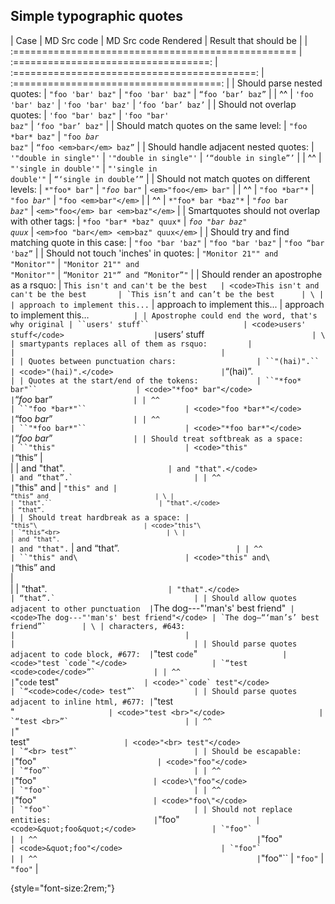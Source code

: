 ## Simple typographic quotes

| Case                                               | MD Src code                          | MD Src code Rendered                         | Result that should be                  |
| :================================================= | :==================================: | :==========================================: | :====================================: |
| Should parse nested quotes:                        | ``"foo 'bar' baz"``                  | <code>"foo 'bar' baz"</code>                 | `“foo ‘bar’ baz”`                      |
| ^^                                                 | ``'foo 'bar' baz'``                  | <code>'foo 'bar' baz'</code>                 | `‘foo ‘bar’ baz’`                      |
| Should not overlap quotes:                         | ``'foo "bar' baz"``                  | <code>'foo "bar' baz"</code>                 | `‘foo "bar’ baz"`                      |
| Should match quotes on the same level:             | ``"foo *bar* baz"``                  | <code>"foo *bar* baz"</code>                 | `“foo <em>bar</em> baz”`               |
| Should handle adjacent nested quotes:              | ``'"double in single"'``             | <code>'"double in single"'</code>            | `‘“double in single”’`                 |
| ^^                                                 | ``"'single in double'"``             | <code>"'single in double'"</code>            | `“‘single in double’”`                 |
| Should not match quotes on different levels:       | ``*"foo* bar"``                      | <code>*"foo* bar"</code>                     | `<em>"foo</em> bar"`                   |
| ^^                                                 | ``"foo *bar"*``                      | <code>"foo *bar"*</code>                     | `"foo <em>bar"</em>`                   |
| ^^                                                 | ``*"foo* bar *baz"*``                | <code>*"foo* bar *baz"*</code>               | `<em>"foo</em> bar <em>baz"</em>`      |
| Smartquotes should not overlap with other tags:    | ``*foo "bar* *baz" quux*``           | <code>*foo "bar* *baz" quux*</code>          | `<em>foo "bar</em> <em>baz" quux</em>` |
| Should try and find matching quote in this case:   | ``"foo "bar 'baz"``                  | <code>"foo "bar 'baz"</code>                 | `"foo “bar 'baz”`                      |
| Should not touch 'inches' in quotes:               | ``"Monitor 21"" and "Monitor""``     | <code>"Monitor 21"" and "Monitor""</code>    | `“Monitor 21"” and “Monitor”"`         |
| Should render an apostrophe as a rsquo:            | ``This isn't and can't be the best   | <code>This isn't and can't be the best       | `This isn’t and can’t be the best      | \
|                                                    | approach to implement this...``      | approach to implement this...</code>         | approach to implement this…`           |
| Apostrophe could end the word, that's why original | ``users' stuff``                     | <code>users' stuff</code>                    | `users’ stuff`                         | \
| smartypants replaces all of them as rsquo:         |                                      |                                              |                                        |
| Quotes between punctuation chars:                  | ``"(hai)".``                         | <code>"(hai)".</code>                        | `“(hai)”.`                             |
| Quotes at the start/end of the tokens:             | ``"*foo* bar"``                      | <code>"*foo* bar"</code>                     | `“<em>foo</em> bar”`                   |
| ^^                                                 | ``"foo *bar*"``                      | <code>"foo *bar*"</code>                     | `“foo <em>bar</em>”`                   |
| ^^                                                 | ``"*foo bar*"``                      | <code>"*foo bar*"</code>                     | `“<em>foo bar</em>”`                   |
| Should treat softbreak as a space:                 | ``"this"                             | <code>"this"                                 | `“this”                                | \
|                                                    | and "that".``                        | and "that".</code>                           | and “that”.`                           |
| ^^                                                 | ``"this" and                         | <code>"this" and                             | `“this” and                            | \
|                                                    | "that".``                            | "that".</code>                               | “that”.`                               |
| Should treat hardbreak as a space:                 | ``"this"\                            | <code>"this"\                                | `“this”<br>                            | \
|                                                    | and "that".``                        | and "that".</code>                           | and “that”.`                           |
| ^^                                                 | ``"this" and\                        | <code>"this" and\                            | `“this” and<br>                        | \
|                                                    | "that".``                            | "that".</code>                               | “that”.`                               |
| Should allow quotes adjacent to other punctuation  | ``The dog---"'man's' best friend"``  | <code>The dog---"'man's' best friend"</code> | `The dog—“‘man’s’ best friend”`        | \
| characters, #643:                                  |                                      |                                              |                                        |
| Should parse quotes adjacent to code block, #677:  | ``"test `code`"``                    | <code>"test `code`"</code>                   | `“test <code>code</code>”`             |
| ^^                                                 | ``"`code` test"``                    | <code>"`code` test"</code>                   | `“<code>code</code> test”`             |
| Should parse quotes adjacent to inline html, #677: | ``"test <br>"``                      | <code>"test <br>"</code>                     | `“test <br>”`                          |
| ^^                                                 | ``"<br> test"``                      | <code>"<br> test"</code>                     | `“<br> test”`                          |
| Should be escapable:                               | ``"foo"``                            | <code>"foo"</code>                           | `“foo”`                                |
| ^^                                                 | ``\"foo"``                           | <code>\"foo"</code>                          | `"foo"`                                |
| ^^                                                 | ``"foo\"``                           | <code>"foo\"</code>                          | `"foo"`                                |
| Should not replace entities:                       | ``&quot;foo&quot;``                  | <code>&quot;foo&quot;</code>                 | `"foo"`                                |
| ^^                                                 | ``&quot;foo"``                       | <code>&quot;foo"</code>                      | `"foo"`                                |
| ^^                                                 | ``"foo&quot;``                       | <code>"foo&quot;</code>                      | `"foo"`                                |

{style="font-size:2rem;"}

